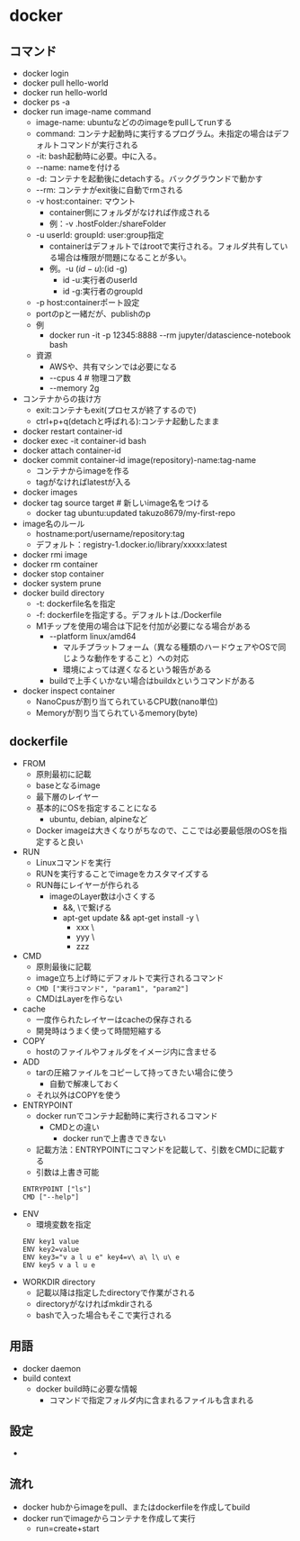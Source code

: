 # docker

## コマンド

- docker login
- docker pull hello-world
- docker run hello-world
- docker ps -a
- docker run image-name command
  - image-name: ubuntuなどののimageをpullしてrunする
  - command: コンテナ起動時に実行するプログラム。未指定の場合はデフォルトコマンドが実行される
  - -it: bash起動時に必要。中に入る。
  - --name: nameを付ける
  - -d: コンテナを起動後にdetachする。バックグラウンドで動かす
  - --rm: コンテナがexit後に自動でrmされる
  - -v host:container: マウント
    - container側にフォルダがなければ作成される
    - 例：-v .hostFolder:/shareFolder
  - -u userId: groupId: user:group指定
    - containerはデフォルトではrootで実行される。フォルダ共有している場合は権限が問題になることが多い。
    - 例。-u $(id -u):$(id -g)
      - id -u:実行者のuserId
      - id -g:実行者のgroupId
  -  -p host:containerポート設定
    - portのpと一緒だが、publishのp
    - 例
      - docker run -it -p 12345:8888 --rm jupyter/datascience-notebook bash
  - 資源
    - AWSや、共有マシンでは必要になる
    - --cpus 4 # 物理コア数
    - --memory 2g
- コンテナからの抜け方
  - exit:コンテナもexit(プロセスが終了するので)
  - ctrl+p+q(detachと呼ばれる):コンテナ起動したまま
- docker restart container-id
- docker exec -it container-id bash
- docker attach container-id
- docker commit container-id image(repository)-name:tag-name
  - コンテナからimageを作る
  - tagがなければlatestが入る
- docker images
- docker tag source target # 新しいimage名をつける
  - docker tag ubuntu:updated takuzo8679/my-first-repo
- image名のルール
  - hostname:port/username/repository:tag
  - デフォルト：registry-1.docker.io/library/xxxxx:latest
- docker rmi image
- docker rm container
- docker stop container
- docker system prune
- docker build directory
  - -t: dockerfile名を指定
  - -f: dockerfileを指定する。デフォルトは./Dockerfile
  - M1チップを使用の場合は下記を付加が必要になる場合がある
    - --platform linux/amd64
      - マルチプラットフォーム（異なる種類のハードウェアやOSで同じような動作をすること）への対応
      - 環境によっては遅くなるという報告がある
    - buildで上手くいかない場合はbuildxというコマンドがある
- docker inspect container
  - NanoCpusが割り当てられているCPU数(nano単位)
  - Memoryが割り当てられているmemory(byte)

## dockerfile

- FROM
  - 原則最初に記載
  - baseとなるimage
  - 最下層のレイヤー
  - 基本的にOSを指定することになる
    - ubuntu, debian, alpineなど
  - Docker imageは大きくなりがちなので、ここでは必要最低限のOSを指定すると良い
- RUN
  - Linuxコマンドを実行
  - RUNを実行することでimageをカスタマイズする
  - RUN毎にレイヤーが作られる
    - imageのLayer数は小さくする
      - &&, \で繋げる
      - apt-get update && apt-get install -y \
        - xxx \
        - yyy \
        - zzz
- CMD
  - 原則最後に記載
  - image立ち上げ時にデフォルトで実行されるコマンド
  - `CMD ["実行コマンド", "param1", "param2"]`
  - CMDはLayerを作らない
- cache
  - 一度作られたレイヤーはcacheの保存される
  - 開発時はうまく使って時間短縮する
- COPY
  - hostのファイルやフォルダをイメージ内に含ませる
- ADD
  - tarの圧縮ファイルをコピーして持ってきたい場合に使う
    - 自動で解凍しておく
  - それ以外はCOPYを使う
- ENTRYPOINT
  - docker runでコンテナ起動時に実行されるコマンド
    - CMDとの違い
      - docker runで上書きできない
  - 記載方法：ENTRYPOINTにコマンドを記載して、引数をCMDに記載する
  - 引数は上書き可能
  ```docker
  ENTRYPOINT ["ls"]
  CMD ["--help"]
  ```
- ENV
  - 環境変数を指定
  ```docker
  ENV key1 value
  ENV key2=value
  ENV key3="v a l u e" key4=v\ a\ l\ u\ e
  ENV key5 v a l u e
  ```
- WORKDIR directory
  - 記載以降は指定したdirectoryで作業がされる
  - directoryがなければmkdirされる
  - bashで入った場合もそこで実行される

## 用語

- docker daemon
- build context
  - docker build時に必要な情報
    - コマンドで指定フォルダ内に含まれるファイルも含まれる

## 設定
- 


## 流れ

- docker hubからimageをpull、またはdockerfileを作成してbuild
- docker runでimageからコンテナを作成して実行
  - run=create+start
